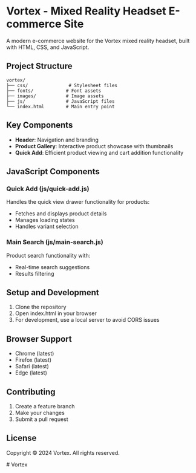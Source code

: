 # Vortex - Mixed Reality Headset E-commerce Site

A modern e-commerce website for the Vortex mixed reality headset, built with HTML, CSS, and JavaScript.

## Project Structure

```
vortex/
├── css/               # Stylesheet files
├── fonts/            # Font assets
├── images/           # Image assets
├── js/               # JavaScript files
└── index.html        # Main entry point
```

## Key Components

- **Header**: Navigation and branding
- **Product Gallery**: Interactive product showcase with thumbnails
- **Quick Add**: Efficient product viewing and cart addition functionality

## JavaScript Components

### Quick Add (js/quick-add.js)
Handles the quick view drawer functionality for products:
- Fetches and displays product details
- Manages loading states
- Handles variant selection

### Main Search (js/main-search.js)
Product search functionality with:
- Real-time search suggestions
- Results filtering

## Setup and Development

1. Clone the repository
2. Open index.html in your browser
3. For development, use a local server to avoid CORS issues

## Browser Support

- Chrome (latest)
- Firefox (latest)
- Safari (latest)
- Edge (latest)

## Contributing

1. Create a feature branch
2. Make your changes
3. Submit a pull request

## License

Copyright © 2024 Vortex. All rights reserved.













#   V o r t e x  
 